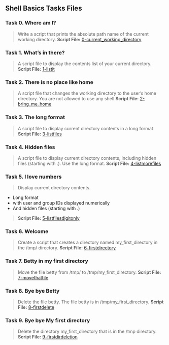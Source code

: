 ## Shell Basics Tasks Files

### Task 0. Where am I?
> Write a script that prints the absolute path name of the current working directory.
> **Script File:** [0-current_working_directory](https://github.com/lgnjenga/alx-system_engineering-devops/blob/master/0x00-shell_basics/0-current_working_directory)

### Task 1. What’s in there?
> A script file to display the contents list of your current directory.
> **Script File:** [1-listit](https://github.com/lgnjenga/alx-system_engineering-devops/blob/master/0x00-shell_basics/1-listit)

### Task 2. There is no place like home
> A script file that changes the working directory to the user’s home directory.
> You are not allowed to use any shell 
> **Script File:** [2-bring_me_home](https://github.com/lgnjenga/alx-system_engineering-devops/blob/master/0x00-shell_basics/2-bring_me_home)

### Task 3. The long format
> A script file to display current directory contents in a long format
> **Script File:** [3-listfiles](https://github.com/lgnjenga/alx-system_engineering-devops/blob/master/0x00-shell_basics/3-listfiles)

### Task 4. Hidden files
> A script file to display current directory contents, including hidden files (starting with .). Use the long format.
> **Script File:** [4-listmorefiles](https://github.com/lgnjenga/alx-system_engineering-devops/blob/master/0x00-shell_basics/4-listmorefiles)

### Task 5. I love numbers
> Display current directory contents.
- Long format
- with user and group IDs displayed numerically
- And hidden files (starting with .)
> **Script File:** [5-listfilesdigitonly](https://github.com/lgnjenga/alx-system_engineering-devops/blob/master/0x00-shell_basics/5-listfilesdigitonly)

### Task 6. Welcome
> Create a script that creates a directory named my_first_directory in the /tmp/ directory.
> **Script File:** [6-firstdirectory](https://github.com/lgnjenga/alx-system_engineering-devops/blob/master/0x00-shell_basics/6-firstdirectory)


### Task 7. Betty in my first directory
> Move the file betty from /tmp/ to /tmp/my_first_directory.
> **Script File:** [7-movethatfile](https://github.com/lgnjenga/alx-system_engineering-devops/blob/master/0x00-shell_basics/7-movethatfile)

### Task 8. Bye bye Betty
> Delete the file betty.
> The file betty is in /tmp/my_first_directory.
> **Script File:** [8-firstdelete](https://github.com/lgnjenga/alx-system_engineering-devops/blob/master/0x00-shell_basics/8-firstdelete)

### Task 9. Bye bye My first directory
> Delete the directory my_first_directory that is in the /tmp directory.
> **Script File:** [9-firstdirdeletion](https://github.com/lgnjenga/alx-system_engineering-devops/blob/master/0x00-shell_basics/9-firstdirdeletion)
